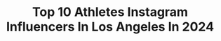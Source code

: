 ---
title: Top 10 Athletes Instagram Influencers In Los Angeles In 2024
description: >-
  Find top athletes Instagram influencers in Los Angeles in 2024. Most popular hashtags: #fitnessmotivation #athlete #fitness.
platform: Instagram
hits: 157
text_top: Identify the top-rated Instagram influencers on inBeat.
text_bottom: Our search engine has 157 Instagram influencers like this in Los Angeles, United States for you to work with.
profiles:
  - username: "mookiebetts"
    fullname: >-
      Mookie Betts
    bio: >-
      Pro Athlete: Los Angeles Dodgers #50 Founder: @team_mookiebetts Co-Founder: @theonemarketinggroup My Foundation: @5050foundation
    location: "United States"
    followers: 1380245
    engagement: 308
    commentsToLikes: 0.007847
    id: ck0u06cdjsrst0i1932kb11q7
    verified: true
    hashtags: "#dodgers, #dodgersnation, #onthebase, #linkinbio"
  - username: "ohjoy"
    fullname: >-
      Joy Cho / Oh Joy!
    bio: >-
      👩🏻 Founder of Oh Joy! • Entrepreneur💡• Designer 🎨 • Author 📚• Small Biz Mentor 📊 • Mama 👭🏻 • Thai American 🇹🇭 • Amateur Athlete 🎾 • Los Angeles 📍
    location: "United States"
    followers: 452256
    engagement: 2
    commentsToLikes: 0.003248
    id: ckzp0btc8jjdy0j23azli655f
    verified: false
    hashtags: "#ootd, #ohjoyacademy, #losangelesfood, #smallbusinessmentor"
  - username: "anniepfit"
    fullname: >-
      Annie • Fitness & Mom Life
    bio: >-
      •Mama of two littles 👦🏼 👧🏻 •Passions: #fitness & #health •Sharing real, raw #motherhood moments •@ProteaNutrition athlete •📍Los Angeles
    location: "United States"
    followers: 31842
    engagement: 205
    commentsToLikes: 0.073206
    id: ck8t3g4o834ga0j782b5ezvht
    verified: false
    hashtags: "#cybexsport"
  - username: "jociefit"
    fullname: >-
      JOCELYN MADAI | FITNESS COACH | CONTENT CREATOR
    bio: >-
      Los Angeles Athlete Code | JOCIE @legion @rawgear @licifit @diosafitofficial Come to Costa Rica with me 👇🏻
    location: "United States"
    followers: 103837
    engagement: 26
    commentsToLikes: 0.023943
    id: cksi99a90bocw0j23gyd7wqfl
    verified: false
    hashtags: "#legdayworkout, #fitnesscreator, #legdayexercises, #contentcreator"
  - username: "mercadelcameron2024"
    fullname: >-
      CAM The Ankle Collector
    bio: >-
      Basketball Athlete 🏀 #RoadToVarsity Los Angeles 🏙 G.P.A 4.0 Philippians 4:13 🙏🏻 Jesus Loves You👀 🏀Check out my New Youtube Video Below👍🏿
    location: "United States"
    followers: 178887
    engagement: 72
    commentsToLikes: 0.073663
    id: ckap3s9vd4ce50i78tufr1lmh
    verified: false
    hashtags: "#trainwithpurpose, #work, #reels, #love"
  - username: "callahanvolleyball"
    fullname: >-
      Traci Callahan 🍀
    bio: >-
      Pro Beach Volleyball Player 🇺🇸🏝🏐 FIVB World Tour | AVP Tour 6’2, 188cm @teamusa @chasinggoldusa @vein911
    location: "United States"
    followers: 110171
    engagement: 951
    commentsToLikes: 0.038630
    id: ck5pzszow2m240i11wdfl79v4
    verified: false
    hashtags: "#girlswholift, #avpbeach, #volleyball, #losangeles"
  - username: "samfaganphoto"
    fullname: >-
      Sam Fagan
    bio: >-
      Fitness photographer, based in LA 🤙🏼 @gtechnology @dsgear @elixicure 👈🏼 support these guys
    location: "United States"
    followers: 12788
    engagement: 238
    commentsToLikes: 0.019746
    id: ck5hnwglkoiib0i11ihlwzesj
    verified: false
    hashtags: "#womensbest, #aesthetics, #cleaneating, #gym"
  - username: "warestudios"
    fullname: >-
      Ware Studios
    bio: >-
      Award winning ￼Cinematographer/Photographer/ Director Von Ware 🇺🇸 //San Diego/LA Former Professional Athlete 🥇 👇
    location: "United States"
    followers: 112269
    engagement: 175
    commentsToLikes: 0.054267
    id: ck0w3mw4ru7zn0i19lseju7le
    verified: false
    hashtags: "#warestudios, #fitness, #boxing, #nfl"
  - username: "explicit__sports"
    fullname: >-
      explicit__sports
    bio: >-
      🔍 Past 〰️ Present All edits are done by 📱 〰️Printing and frame work available 🗯Over 255 athlete likes/comments/messages/followers/reposts
    location: "United States"
    followers: 14452
    engagement: 2910
    commentsToLikes: 0.010298
    id: ck9wfajdynz4j0j7826nov2om
    verified: false
    hashtags: "#timeschange, #tampabaybuccaneers, #sportsedits, #football"
  - username: "matttralli5"
    fullname: >-
      Matt Tralli
    bio: >-
      Fitness Trainer 💪🏻 Former D1 & Professional Athlete 🏈 New York | Los Angeles 📍 NCCPT, PPSC 📚
    location: "United States"
    followers: 455043
    engagement: 123
    commentsToLikes: 0.014677
    id: ck55ofu1w89re0i11l91u94y4
    verified: false
    hashtags: "#homeworkout, #fitness, #armsworkout, #indonesia"
---